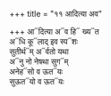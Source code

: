 +++
title = "११ आदित्या अव"

+++
आ᳓दित्या अ᳓व हि᳓ ख्य᳓त  
अ᳓धि कू᳓लाद् इव स्प᳓शः  
सुतीर्थ᳓म् अ᳓र्वतो यथा  
अ᳓नु नो नेषथा सुग᳓म्  
अनेह᳓सो व ऊत᳓यः  
सुऊत᳓यो व ऊत᳓यः